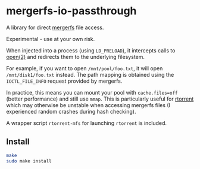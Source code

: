 # mergerfs-io-passthrough

A library for direct [mergerfs](https://github.com/trapexit/mergerfs) file access.

Experimental - use at your own risk.

When injected into a process (using `LD_PRELOAD`), it intercepts calls to [open(2)](https://man7.org/linux/man-pages/man2/open.2.html) and redirects them to the underlying filesystem.

For example, if you want to open `/mnt/pool/foo.txt`, it will open `/mnt/disk1/foo.txt` instead.
The path mapping is obtained using the `IOCTL_FILE_INFO` request provided by mergerfs.

In practice, this means you can mount your pool with `cache.files=off` (better performance) and still use `mmap`.
This is particularly useful for [rtorrent](https://github.com/rakshasa/rtorrent) which may otherwise be unstable when accessing mergerfs files (I experienced random crashes during hash checking).

A wrapper script `rtorrent-mfs` for launching `rtorrent` is included.

## Install
```bash
make
sudo make install
```
